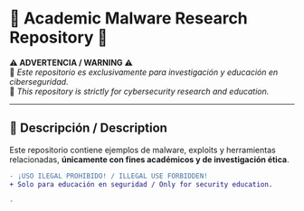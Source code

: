 # 🚨 Academic Malware Research Repository 🚨  

**⚠️ ADVERTENCIA / WARNING ⚠️**  
🔐 *Este repositorio es exclusivamente para investigación y educación en ciberseguridad.*  
🔐 *This repository is strictly for cybersecurity research and education.*  

---

## 📌 Descripción / Description  
Este repositorio contiene ejemplos de malware, exploits y herramientas relacionadas, **únicamente con fines académicos y de investigación ética**.  

```diff
- ¡USO ILEGAL PROHIBIDO! / ILLEGAL USE FORBIDDEN!  
+ Solo para educación en seguridad / Only for security education.

-
